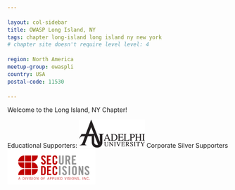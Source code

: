 ```yaml
---

layout: col-sidebar
title: OWASP Long Island, NY
tags: chapter long-island long island ny new york
# chapter site doesn't require level level: 4

region: North America
meetup-group: owaspli
country: USA
postal-code: 11530

---
```


Welcome to the Long Island, NY Chapter!


Educational Supporters: [![Adelphi University](/assets/images/AdelphiLogo-150x64.png)](https://www.adelphi.edu/)
Corporate Silver Supporters [![Secure Decision](/assets/images/200px-Secdec-logo_division.png)](https://securedecisions.com/)
